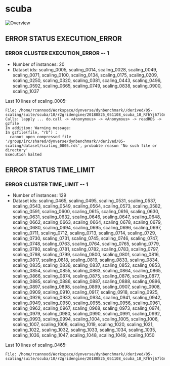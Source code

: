 # scuba
![Overview](scuba.svg)

## ERROR STATUS EXECUTION_ERROR

### ERROR CLUSTER EXECUTION_ERROR -- 1

 * Number of instances: 20
 * Dataset ids: scaling_0005, scaling_0014, scaling_0028, scaling_0049, scaling_0071, scaling_0100, scaling_0134, scaling_0175, scaling_0209, scaling_0250, scaling_0320, scaling_0381, scaling_0443, scaling_0496, scaling_0592, scaling_0665, scaling_0749, scaling_0838, scaling_0900, scaling_1037

Last 10 lines of scaling_0005:
```
File: /home/rcannood/Workspace/dynverse/dynbenchmark//derived/05-scaling/suite/scuba/10/r2gridengine/20180825_051108_scuba_10_RfhYj67lGn/log/log.5.e.txt
Calls: lapply ... do.call -> <Anonymous> -> <Anonymous> -> readRDS -> gzfile
In addition: Warning message:
In gzfile(file, "rb") :
  cannot open compressed file '/group/irc/shared/dynverse/dynbenchmark//derived/05-scaling/dataset/scaling_0005.rds', probable reason 'No such file or directory'
Execution halted
```

## ERROR STATUS TIME_LIMIT

### ERROR CLUSTER TIME_LIMIT -- 1

 * Number of instances: 129
 * Dataset ids: scaling_0465, scaling_0495, scaling_0531, scaling_0537, scaling_0543, scaling_0549, scaling_0564, scaling_0573, scaling_0582, scaling_0591, scaling_0600, scaling_0615, scaling_0616, scaling_0630, scaling_0631, scaling_0632, scaling_0646, scaling_0647, scaling_0648, scaling_0662, scaling_0663, scaling_0664, scaling_0678, scaling_0679, scaling_0680, scaling_0694, scaling_0695, scaling_0696, scaling_0697, scaling_0711, scaling_0712, scaling_0713, scaling_0714, scaling_0729, scaling_0730, scaling_0731, scaling_0745, scaling_0746, scaling_0747, scaling_0748, scaling_0763, scaling_0764, scaling_0765, scaling_0779, scaling_0780, scaling_0781, scaling_0782, scaling_0783, scaling_0797, scaling_0798, scaling_0799, scaling_0800, scaling_0801, scaling_0816, scaling_0817, scaling_0818, scaling_0819, scaling_0833, scaling_0834, scaling_0835, scaling_0836, scaling_0837, scaling_0852, scaling_0853, scaling_0854, scaling_0855, scaling_0863, scaling_0864, scaling_0865, scaling_0866, scaling_0874, scaling_0875, scaling_0876, scaling_0877, scaling_0885, scaling_0886, scaling_0887, scaling_0888, scaling_0896, scaling_0897, scaling_0898, scaling_0899, scaling_0907, scaling_0908, scaling_0909, scaling_0910, scaling_0917, scaling_0918, scaling_0925, scaling_0926, scaling_0933, scaling_0934, scaling_0941, scaling_0942, scaling_0949, scaling_0950, scaling_0955, scaling_0956, scaling_0961, scaling_0962, scaling_0967, scaling_0968, scaling_0973, scaling_0974, scaling_0979, scaling_0980, scaling_0990, scaling_0991, scaling_0992, scaling_0993, scaling_0994, scaling_1004, scaling_1005, scaling_1006, scaling_1007, scaling_1008, scaling_1019, scaling_1020, scaling_1021, scaling_1022, scaling_1032, scaling_1033, scaling_1034, scaling_1035, scaling_1036, scaling_1047, scaling_1048, scaling_1049, scaling_1050

Last 10 lines of scaling_0465:
```
File: /home/rcannood/Workspace/dynverse/dynbenchmark//derived/05-scaling/suite/scuba/10/r2gridengine/20180825_051108_scuba_10_RfhYj67lGn/log/log.465.e.txt
```



